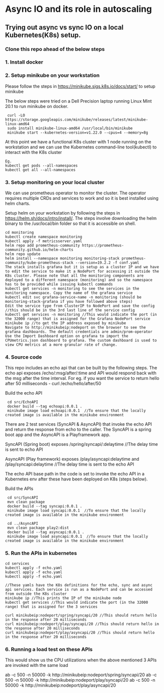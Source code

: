 # Async IO and its role in autoscaling

## Trying out async vs sync IO on a local Kubernetes(K8s) setup. 

### Clone this repo ahead of the below steps

### 1. Install docker

### 2. Setup minikube on your workstation

Please follow the steps in https://minikube.sigs.k8s.io/docs/start/ to setup minikube

The below steps were tried on a Dell Precision laptop running Linux Mint 20.1 to run minikube on docker.
```
 curl -LO https://storage.googleapis.com/minikube/releases/latest/minikube-linux-amd64
 sudo install minikube-linux-amd64 /usr/local/bin/minikube
 minikube start --kubernetes-version=v1.22.0 --cpus=4 --memory=8g
```
At this point we have a functional K8s cluster with 1 node running on the workstation and we can use the Kubernetes command-line tool(kubectl) to interact with the K8s cluster

```
Eg.
kubectl get pods --all-namespaces
kubectl get all --all-namespaces
```

### 3. Setup monitoring on your local cluster
We can use prometheus operator to monitor the cluster. The operator requires multiple CRDs and services to work and so it is best installed using helm charts.

Setup helm on your workstation by following the steps in https://helm.sh/docs/intro/install/. The steps involve downloading the helm binary to the /usr/local/bin folder so that it is accessible on shell.

```
cd monitoring
kubectl create namespace monitoring
kubectl apply -f metricsserver.yaml 
helm repo add prometheus-community https://prometheus-community.github.io/helm-charts
helm repo update
helm install --namespace monitoring monitoring-stack prometheus-community/kube-prometheus-stack --version=19.2.2 -f conf.yaml
The stack installs grafana but it is setup as a cluster IP and we have to edit the service to make it a NodePort for accessing it outside the K8s cluster. Please note that all the monitoring components are deployed to a different namespace (monitoring) and so the namespace has to be provided while issuing kubectl commands
kubectl get services -n monitoring to see the services in the monitoring namespace. Copy the name of the grafana service
kubectl edit svc grafana-service-name -n monitoring (should be monitoring-stack-grafana if you have followed above steps) 
Edit the service type from ClusterIP to NodePort and save the config  //this should be in the 3rd last line of the service config
kubectl get services -n monitoring //This would indicate the port (in the 32000 range) that is assigned for the Grafana NodePort service
minikube ip //to get the IP address exposed by minikube
Navigate to http://minikubeip:nodeport on the browser to see the grafana dashboards. The default credentials are admin/prom-operator
Use the Import Dashboard option on grafana to import the CPUmetrics.json dashboard to grafana. The custom dashboard is used to view CPU metrics at a more granular rate of change. 
```

### 4. Source code

This repo includes an echo api that can be built by the following steps. The echo api exposes /echo/:msg/after/:time and API would respond back with the msg after the time interval. For eg. if you want the service to return hello after 50 milliseconds - curl /echo/hello/after/50

Build the echo API
```
 cd src/EchoAPI
 docker build --tag echoapi:0.0.1 .
 minikube image load echoapi:0.0.1  //To ensure that the locally created image is available in the minikube environment
```

There are 2 test services (SyncAPI & AsyncAPI) that invoke the echo API and return the response from echo to the caller. The SyncAPI is a spring boot app and the AsyncAPI is a Playframework app.

SyncAPI (Spring boot)
exposes /spring/syncapi/:delaytime //The delay time is sent to echo API

AsyncAPI (Play framework)
exposes /play/asyncapi:delaytime and /play/syncapi:delaytime //The delay time is sent to the echo API

The echo API base path in the code is set to invoke the echo API in a Kubernetes env after these have been deployed on K8s (steps below).

Build the APIs
```
 cd src/SyncAPI
 mvn clean package
 docker build --tag syncapi:0.0.1 .
 minikube image load syncapi:0.0.1  //To ensure that the locally created image is available in the minikube environment

 cd ../AsyncAPI
 mvn clean package play2:dist
 docker build --tag asyncapi:0.0.1 .
 minikube image load asyncapi:0.0.1  //To ensure that the locally created image is available in the minikube environment

```

### 5. Run the APIs in kubernetes

```
cd services
kubectl apply -f echo.yaml
kubectl apply -f echo.yaml
kubectl apply -f echo.yaml

//These yamls have the K8s definitions for the echo, sync and async api services. Each service is run as a NodePort and can be accessed from outside the K8s cluster
minikube ip //This prints the IP of the minikube node
kubectl get services //This would indicate the port (in the 32000 range) that is assigned for the 3 services

curl minikubeip:nodeport/spring/syncapi/20 //This should return hello in the response after 20 milliseconds
curl minikubeip:nodeport/play/syncapi/20 //This should return hello in the response after 20 milliseconds
curl minikubeip:nodeport/play/asyncapi/20 //This should return hello in the response after 20 milliseconds
```

### 6. Running a load test on these APIs

This would show us the CPU utilizations when the above mentioned 3 APIs are invoked with the same load

ab -c 500 -n 50000 -k http://minikubeip:nodeport/spring/syncapi/20
ab -c 500 -n 50000 -k http://minikubeip:nodeport/play/syncapi/20
ab -c 500 -n 50000 -k http://minikubeip:nodeport/play/asyncapi/20
